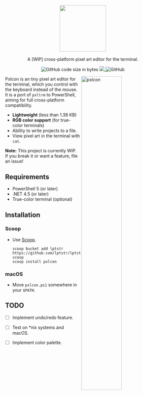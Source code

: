 <h3 align="center"><img src="https://lptstr.github.io/lptstr-images/proj/pxlcon/logo.png" height="150px"></h3>
<p align="center">A [WIP] cross-platform pixel art editor for the terminal.</p>

<p align="center">
    <img alt="GitHub code size in bytes" src="https://img.shields.io/github/languages/code-size/lptstr/pxlcon.svg">
    <a href="https://www.codacy.com/app/lptstr/pxlcon?utm_source=github.com&amp;utm_medium=referral&amp;utm_content=lptstr/pxlcon&amp;utm_campaign=Badge_Grade">
        <img src="https://api.codacy.com/project/badge/Grade/1bd99c5bb57b4e86867579ccb9c72eed"/>
    </a>
    <img alt="GitHub" src="https://img.shields.io/github/license/lptstr/pxlcon.svg">
</p>

<img src="https://lptstr.github.io/lptstr-images/screenshots/projects/pxlcon/screenshot.png" alt="pxlcon" align="right"
width="51%">

Pxlcon is an tiny pixel art editor for the terminal, which you control with the keyboard instead of the mouse. It is a port of `pxltrm` to PowerShell, aiming for full cross-platform compatibility.

- **Lightweight** (less than 1.38 KB)
- **RGB color support** (for true-color terminals)
- Ability to write projects to a file.
- View pixel art in the terminal with `cat`.

**Note:** This project is currently WIP. If you break it or want a feature, file an issue!


## Requirements

- PowerShell 5 (or later)
- .NET 4.5 (or later)
- True-color terminal (optional)


## Installation
### Scoop
- Use [Scoop](https://scoop.sh).
    ```
    scoop bucket add lptstr https://github.com/lptstr/lptstr-scoop
    scoop install pxlcon
    ```

### macOS
- Move `pxlcon.ps1` somewhere in your `$PATH`.


## TODO

- [ ] Implement undo/redo feature.
- [ ] Test on *nix systems and macOS.
- [ ] Implement color palette.

